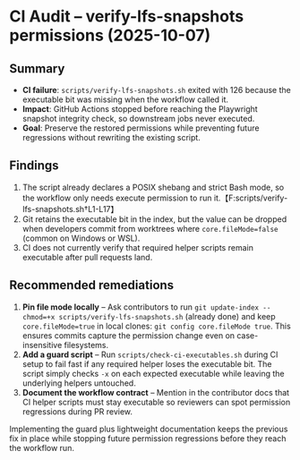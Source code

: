 # CI Audit – verify-lfs-snapshots permissions (2025-10-07)

## Summary
- **CI failure**: `scripts/verify-lfs-snapshots.sh` exited with 126 because the executable bit was missing when the workflow called it.
- **Impact**: GitHub Actions stopped before reaching the Playwright snapshot integrity check, so downstream jobs never executed.
- **Goal**: Preserve the restored permissions while preventing future regressions without rewriting the existing script.

## Findings
1. The script already declares a POSIX shebang and strict Bash mode, so the workflow only needs execute permission to run it.【F:scripts/verify-lfs-snapshots.sh†L1-L17】
2. Git retains the executable bit in the index, but the value can be dropped when developers commit from worktrees where `core.fileMode=false` (common on Windows or WSL).
3. CI does not currently verify that required helper scripts remain executable after pull requests land.

## Recommended remediations
1. **Pin file mode locally** – Ask contributors to run `git update-index --chmod=+x scripts/verify-lfs-snapshots.sh` (already done) and keep `core.fileMode=true` in local clones: `git config core.fileMode true`. This ensures commits capture the permission change even on case-insensitive filesystems.
2. **Add a guard script** – Run `scripts/check-ci-executables.sh` during CI setup to fail fast if any required helper loses the executable bit. The script simply checks `-x` on each expected executable while leaving the underlying helpers untouched.
3. **Document the workflow contract** – Mention in the contributor docs that CI helper scripts must stay executable so reviewers can spot permission regressions during PR review.

Implementing the guard plus lightweight documentation keeps the previous fix in place while stopping future permission regressions before they reach the workflow run.